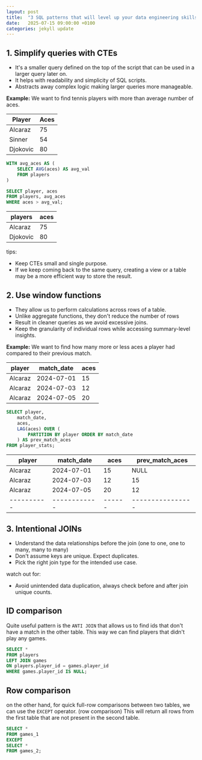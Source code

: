 ```yaml
---
layout: post
title:  "3 SQL patterns that will level up your data engineering skills"
date:   2025-07-15 09:00:00 +0100
categories: jekyll update
---
```


## 1. Simplify queries with CTEs

- It's a smaller query defined on the top of the script that can be used in a larger query later on.
- It helps with readability and simplicity of SQL scripts.
- Abstracts away complex logic making larger queries more manageable.

**Example:**
We want to find tennis players with more than average number of aces.

| Player   | Aces |
|----------|------|
| Alcaraz  |  75  |
| Sinner   |  54  |
| Djokovic |  80  |

```sql
WITH avg_aces AS (
    SELECT AVG(aces) AS avg_val
    FROM players
)

SELECT player, aces
FROM players, avg_aces
WHERE aces > avg_val;

```

|  players | aces |
|----------|------|
|  Alcaraz |  75  |
| Djokovic |  80  |

tips:
- Keep CTEs small and single purpose.
- If we keep coming back to the same query, creating a view or a table may be a more efficient way to store the result.


## 2. Use window functions

- They allow us to perform calculations across rows of a table.
- Unlike aggregate functions, they don't reduce the number of rows
- Result in cleaner queries as we avoid excessive joins.
- Keep the granularity of individual rows while accessing summary-level insights.

**Example:**
We want to find how many more or less aces a player had compared to their previous match.

| player   | match_date | aces |
|----------|------------|------|
| Alcaraz  | 2024-07-01 |  15  |
| Alcaraz  | 2024-07-03 |  12  |
| Alcaraz  | 2024-07-05 |  20  |


```sql
SELECT player,
    match_date,
    aces,
    LAG(aces) OVER (
        PARTITION BY player ORDER BY match_date
    ) AS prev_match_aces
FROM player_stats;
```

| player   | match_date | aces | prev_match_aces |
|----------|------------|------|----------------|
| Alcaraz  | 2024-07-01 |  15  |      NULL      |
| Alcaraz  | 2024-07-03 |  12  |       15       |
| Alcaraz  | 2024-07-05 |  20  |       12       |
|----------|------------|------|----------------|


## 3. Intentional JOINs

- Understand the data relationships before the join (one to one, one to many, many to many)
- Don't assume keys are unique. Expect duplicates.
- Pick the right join type for the intended use case.

watch out for:
- Avoid unintended data duplication, always check before and after join unique counts.

## ID comparison
Quite useful pattern is the `ANTI JOIN` that allows us to find ids that don't have a match in the other table. 
This way we can find players that didn't play any games.

```sql
SELECT *
FROM players
LEFT JOIN games
ON players.player_id = games.player_id
WHERE games.player_id IS NULL;
```

## Row comparison
on the other hand, for quick full-row comparisons between two tables, we can use the `EXCEPT` operator. 
(row comparison)
This will return all rows from the first table that are not present in the second table.

```sql
SELECT *
FROM games_1
EXCEPT
SELECT *
FROM games_2;
```